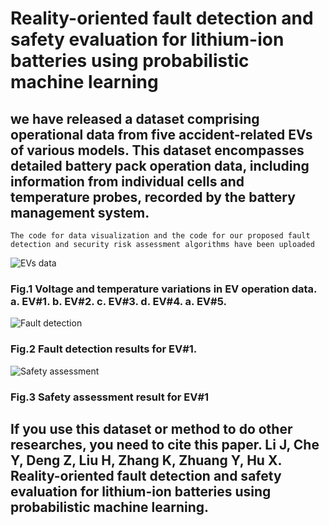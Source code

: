 # Reality-oriented fault detection and safety evaluation for lithium-ion batteries using probabilistic machine learning
## we have released a dataset comprising operational data from five accident-related EVs of various models. This dataset encompasses detailed battery pack operation data, including information from individual cells and temperature probes, recorded by the battery management system.

    The code for data visualization and the code for our proposed fault detection and security risk assessment algorithms have been uploaded

![EVs data](https://github.com/koi000/Reality-oriented-safety-evaluation-for-lithium-ion-batteries-based-on-probabilistic-detection/blob/main/EVs%20data.png)
### Fig.1 Voltage and temperature variations in EV operation data. a. EV#1. b. EV#2. c. EV#3. d. EV#4. a. EV#5.

![Fault detection](https://github.com/koi000/Reality-oriented-safety-evaluation-for-lithium-ion-batteries-based-on-probabilistic-detection/blob/main/Fault%20detection%20results%20for%20EV%231.png)
### Fig.2 Fault detection results for EV#1.

![Safety assessment](https://github.com/koi000/Reality-oriented-safety-evaluation-for-lithium-ion-batteries-based-on-probabilistic-detection/blob/main/Safety%20assessment%20result%20for%20EV%231.png)
### Fig.3 Safety assessment result for EV#1

## If you use this dataset or method to do other researches, you need to cite this paper. Li J, Che Y, Deng Z, Liu H, Zhang K, Zhuang Y, Hu X. Reality-oriented fault detection and safety evaluation for lithium-ion batteries using probabilistic machine learning.
